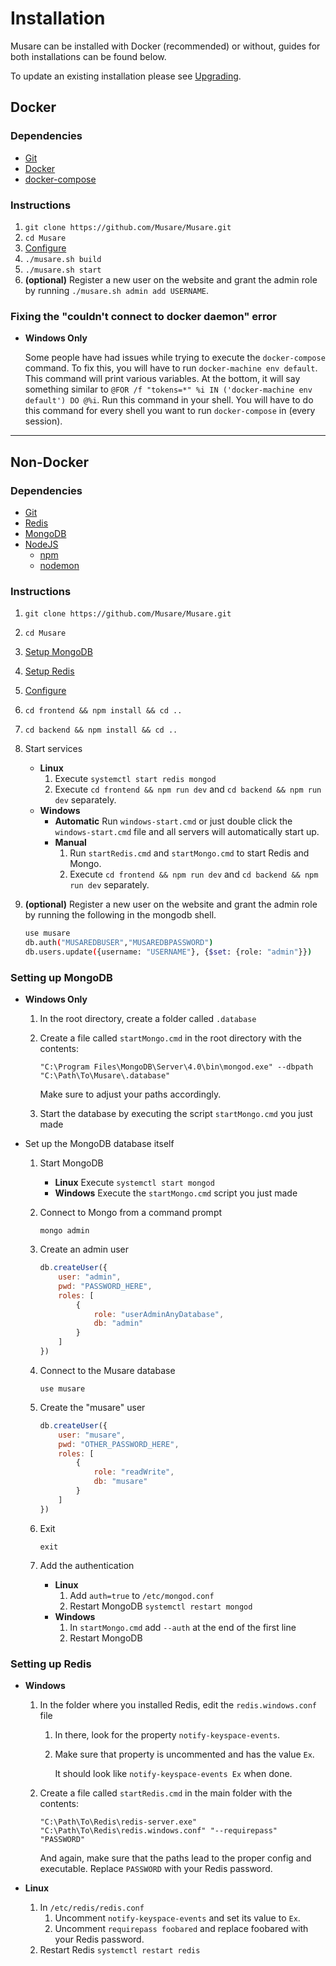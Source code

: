 # Installation

Musare can be installed with Docker (recommended) or without, guides for both
installations can be found below.

To update an existing installation please see [Upgrading](./Upgrading.md).

## Docker

### Dependencies

- [Git](https://github.com/git-guides/install-git)
- [Docker](https://docs.docker.com/get-docker/)
- [docker-compose](https://docs.docker.com/compose/install/)

### Instructions

1. `git clone https://github.com/Musare/Musare.git`
2. `cd Musare`
3. [Configure](./Configuration.md)
4. `./musare.sh build`
5. `./musare.sh start`
6. **(optional)** Register a new user on the website and grant the admin role
by running `./musare.sh admin add USERNAME`.

### Fixing the "couldn't connect to docker daemon" error

- **Windows Only**

    Some people have had issues while trying to execute the `docker-compose` command.
    To fix this, you will have to run `docker-machine env default`.
    This command will print various variables.
    At the bottom, it will say something similar to
    `@FOR /f "tokens=*" %i IN ('docker-machine env default') DO @%i`.
    Run this command in your shell. You will have to do this command for every
    shell you want to run `docker-compose` in (every session).

---

## Non-Docker

### Dependencies

- [Git](https://github.com/git-guides/install-git)
- [Redis](http://redis.io/download)
- [MongoDB](https://www.mongodb.com/try/download/community)
- [NodeJS](https://nodejs.org/en/download/)
  - [npm](https://docs.npmjs.com/downloading-and-installing-node-js-and-npm)
  - [nodemon](https://github.com/remy/nodemon#installation)

### Instructions

1. `git clone https://github.com/Musare/Musare.git`
2. `cd Musare`
3. [Setup MongoDB](#setting-up-mongodb)
4. [Setup Redis](#setting-up-redis)
5. [Configure](./Configuration.md)
6. `cd frontend && npm install && cd ..`
7. `cd backend && npm install && cd ..`
8. Start services
    - **Linux**
        1. Execute `systemctl start redis mongod`
        2. Execute `cd frontend && npm run dev` and
        `cd backend && npm run dev` separately.
    - **Windows**
        - **Automatic** Run `windows-start.cmd` or just double click the
        `windows-start.cmd` file and all servers will automatically start up.
        - **Manual**
            1. Run `startRedis.cmd` and `startMongo.cmd` to start Redis and Mongo.
            2. Execute `cd frontend && npm run dev` and
            `cd backend && npm run dev` separately.
9. **(optional)** Register a new user on the website and grant the admin role
by running the following in the mongodb shell.

    ```bash
    use musare
    db.auth("MUSAREDBUSER","MUSAREDBPASSWORD")
    db.users.update({username: "USERNAME"}, {$set: {role: "admin"}})
    ```

### Setting up MongoDB

- **Windows Only**

    1. In the root directory, create a folder called `.database`
    2. Create a file called `startMongo.cmd` in the root directory with the contents:

        `"C:\Program Files\MongoDB\Server\4.0\bin\mongod.exe" --dbpath "C:\Path\To\Musare\.database"`

        Make sure to adjust your paths accordingly.

    3. Start the database by executing the script `startMongo.cmd` you just made

- Set up the MongoDB database itself

    1. Start MongoDB
        - **Linux** Execute `systemctl start mongod`
        - **Windows** Execute the `startMongo.cmd` script you just made
    2. Connect to Mongo from a command prompt

        `mongo admin`

    3. Create an admin user

        ```javascript
        db.createUser({
            user: "admin",
            pwd: "PASSWORD_HERE",
            roles: [
                {
                    role: "userAdminAnyDatabase",
                    db: "admin"
                }
            ]
        })
        ```

    4. Connect to the Musare database

        `use musare`

    5. Create the "musare" user

        ```javascript
        db.createUser({
            user: "musare",
            pwd: "OTHER_PASSWORD_HERE",
            roles: [
                {
                    role: "readWrite",
                    db: "musare"
                }
            ]
        })
        ```

    6. Exit

        `exit`

    7. Add the authentication
        - **Linux**
            1. Add `auth=true` to `/etc/mongod.conf`
            2. Restart MongoDB `systemctl restart mongod`
        - **Windows**
            1. In `startMongo.cmd` add `--auth` at the end of the first line
            2. Restart MongoDB

### Setting up Redis

- **Windows**

    1. In the folder where you installed Redis, edit the `redis.windows.conf` file

        1. In there, look for the property `notify-keyspace-events`.
        2. Make sure that property is uncommented and has the value `Ex`.

            It should look like `notify-keyspace-events Ex` when done.

    2. Create a file called `startRedis.cmd` in the main folder with the contents:

        `"C:\Path\To\Redis\redis-server.exe" "C:\Path\To\Redis\redis.windows.conf"
        "--requirepass" "PASSWORD"`

        And again, make sure that the paths lead to the proper config and
        executable. Replace `PASSWORD` with your Redis password.

- **Linux**
    1. In `/etc/redis/redis.conf`
        1. Uncomment `notify-keyspace-events` and set its value to `Ex`.
        2. Uncomment `requirepass foobared` and replace foobared with your
        Redis password.
    2. Restart Redis `systemctl restart redis`
